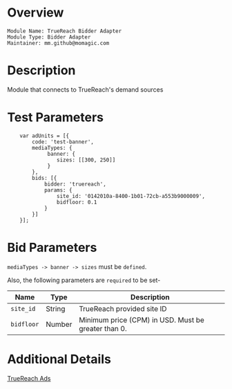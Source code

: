 # Overview

```
Module Name: TrueReach Bidder Adapter
Module Type: Bidder Adapter
Maintainer: mm.github@momagic.com
```

# Description

Module that connects to TrueReach's demand sources

# Test Parameters
```
    var adUnits = [{
        code: 'test-banner',
        mediaTypes: {
             banner: {
                sizes: [[300, 250]]
             }
        },
        bids: [{
            bidder: 'truereach',
            params: {
                site_id: '0142010a-8400-1b01-72cb-a553b9000009',
                bidfloor: 0.1
            }
        }]
    }];
```

# Bid Parameters

`mediaTypes -> banner -> sizes` must be `defined`.

Also, the following parameters are `required` to be set-

| Name | Type | Description
| ---- | ---- | -----------
| `site_id` | String | TrueReach provided site ID 
| `bidfloor` | Number | Minimum price (CPM) in USD. Must be greater than 0.

# Additional Details
[TrueReach Ads](http://doc.truereach.co.in/docs/prebid/js-bidder-adapter.html)
